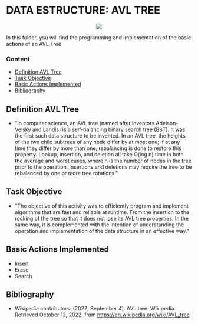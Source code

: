 # DATA ESTRUCTURE: AVL TREE

<p align="center">
<img src="https://cdn.programiz.com/cdn/farfuture/6duidjDetnH-DT3WdMw29n1wgG76GIJ_yIevbCSdsrY/mtime:1590641705/sites/tutorial2program/files/avl-tree_update-bf.png">
</p>

In this folder, you will find the programming and implementation of the basic actions of an AVL Tree

### Content
* [Definition AVL Tree](#Definition-AVL-Tree)
* [Task Objective](##Task-Objective)
* [Basic Actions Implemented](#Basic-Actions-Implemented)
* [Bibliography](#Bibliography)


## Definition AVL Tree
- "In computer science, an AVL tree (named after inventors Adelson-Velsky and Landis) is a self-balancing binary search tree (BST). It was the first such data structure to be invented. In an AVL tree, the heights of the two child subtrees of any node differ by at most one; if at any time they differ by more than one, rebalancing is done to restore this property. Lookup, insertion, and deletion all take O(log n) time in both the average and worst cases, where n is the number of nodes in the tree prior to the operation. Insertions and deletions may require the tree to be rebalanced by one or more tree rotations."

## Task Objective
- "The objective of this activity was to efficiently program and implement algorithms that are fast and reliable at runtime. From the insertion to the rocking of the tree so that it does not lose its AVL tree properties. In the same way, it is complemented with the intention of understanding the operation and implementation of the data structure in an effective way."

## Basic Actions Implemented
- Insert
- Erase
- Search

## Bibliography
- Wikipedia contributors. (2022, September 4). AVL tree. Wikipedia. Retrieved October 12, 2022, from https://en.wikipedia.org/wiki/AVL_tree
